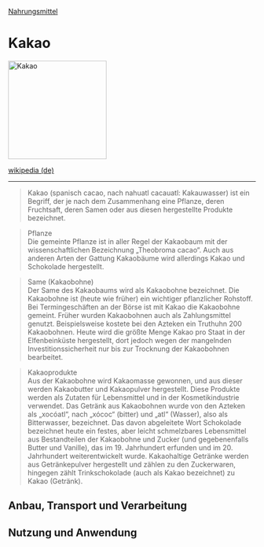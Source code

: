 [Nahrungsmittel](../nahrungsmittel.html)   

# Kakao

<img src="https://upload.wikimedia.org/wikipedia/commons/2/22/Ghana_cacao2.jpg" height="200" alt="Kakao">

[wikipedia (de)](https://de.wikipedia.org/wiki/Kakao)

---

> Kakao (spanisch cacao, nach nahuatl cacauatl: Kakauwasser) ist ein Begriff, der je nach dem Zusammenhang eine Pflanze, deren Fruchtsaft, deren Samen oder aus diesen hergestellte Produkte bezeichnet.

> Pflanze   
Die gemeinte Pflanze ist in aller Regel der Kakaobaum mit der wissenschaftlichen Bezeichnung „Theobroma cacao“. Auch aus anderen Arten der Gattung Kakaobäume wird allerdings Kakao und Schokolade hergestellt.

> Same (Kakaobohne)   
Der Same des Kakaobaums wird als Kakaobohne bezeichnet. Die Kakaobohne ist (heute wie früher) ein wichtiger pflanzlicher Rohstoff. Bei Termingeschäften an der Börse ist mit Kakao die Kakaobohne gemeint.
Früher wurden Kakaobohnen auch als Zahlungsmittel genutzt. Beispielsweise kostete bei den Azteken ein Truthuhn 200 Kakaobohnen.
Heute wird die größte Menge Kakao pro Staat in der Elfenbeinküste hergestellt, dort jedoch wegen der mangelnden Investitionssicherheit nur bis zur Trocknung der Kakaobohnen bearbeitet.

> Kakaoprodukte   
Aus der Kakaobohne wird Kakaomasse gewonnen, und aus dieser werden Kakaobutter und Kakaopulver hergestellt. Diese Produkte werden als Zutaten für Lebensmittel und in der Kosmetikindustrie verwendet.
Das Getränk aus Kakaobohnen wurde von den Azteken als „xocóatl“, nach „xócoc“ (bitter) und „atl“ (Wasser), also als Bitterwasser, bezeichnet. Das davon abgeleitete Wort Schokolade bezeichnet heute ein festes, aber leicht schmelzbares Lebensmittel aus Bestandteilen der Kakaobohne und Zucker (und gegebenenfalls Butter und Vanille), das im 19. Jahrhundert erfunden und im 20. Jahrhundert weiterentwickelt wurde.
Kakaohaltige Getränke werden aus Getränkepulver hergestellt und zählen zu den Zuckerwaren, hingegen zählt Trinkschokolade (auch als Kakao bezeichnet) zu Kakao (Getränk).

## Anbau, Transport und Verarbeitung


## Nutzung und Anwendung
